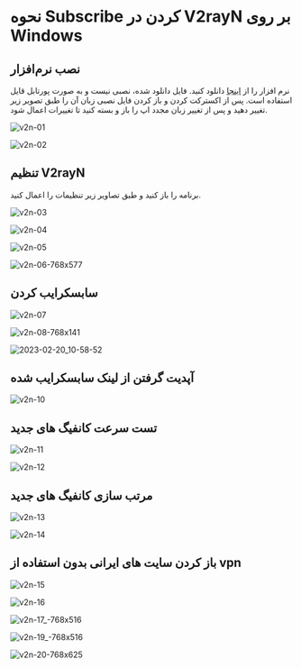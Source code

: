 # نحوه Subscribe کردن در V2rayN بر روی Windows


## نصب نرم‌افزار
نرم افزار را از [اینجا](https://github.com/2dust/v2rayN/releases/download/5.39/v2rayN-Core.zip) دانلود کنید.
فایل دانلود شده، نصبی نیست و به صورت پورتابل قایل استفاده است. پس از اکسترکت کردن و باز کردن فایل نصبی زبان آن را طبق تصویر زیر تغییر دهید و پس از تغییر زبان مجدد اپ را باز و بسته کنید تا تغییرات اعمال شود.


![v2n-01](https://user-images.githubusercontent.com/45947371/220038580-4200ce40-a317-4e0e-9e43-b8394e6cde51.png)

![v2n-02](https://user-images.githubusercontent.com/45947371/220038771-950d1b59-0028-4e0b-b39a-1cd97017dbe3.png)



## تنظیم V2rayN
برنامه را باز کنید و طبق تصاویر زیر تنظیمات را اعمال کنید.

![v2n-03](https://user-images.githubusercontent.com/45947371/220038805-6f4d6bb2-20f3-49dd-8572-7566b22cd404.png)


![v2n-04](https://user-images.githubusercontent.com/45947371/220039086-0568e125-4387-456e-8a70-94a57c1caa5e.png)


![v2n-05](https://user-images.githubusercontent.com/45947371/220039124-5adbcba0-fffd-40da-980c-ebd27586a474.png)

![v2n-06-768x577](https://user-images.githubusercontent.com/45947371/220039152-fea9c4f1-07c7-4147-8383-3877476343bb.png)


## سابسکرایب کردن


![v2n-07](https://user-images.githubusercontent.com/45947371/220039742-3dc98192-9012-4e00-996b-34be1e9b3793.png)


![v2n-08-768x141](https://user-images.githubusercontent.com/45947371/220039455-20bc19e2-a016-412d-a82b-a575dc1e646e.png)


![2023-02-20_10-58-52](https://user-images.githubusercontent.com/45947371/220040182-2529b3bd-5df5-4600-ae9d-ef18c47af8a2.png)


## آپدیت گرفتن از لینک سابسکرایب شده

![v2n-10](https://user-images.githubusercontent.com/45947371/220040574-681e6746-f1c4-4ff4-8b81-bd742cc7f710.png)



## تست سرعت کانفیگ های جدید

![v2n-11](https://user-images.githubusercontent.com/45947371/220043660-a25335f2-b796-4b20-827e-205254ea57c7.png)



![v2n-12](https://user-images.githubusercontent.com/45947371/220043722-4dba4f6b-31be-41f0-a676-ef487da7a7f1.png)


## مرتب سازی کانفیگ های جدید


![v2n-13](https://user-images.githubusercontent.com/45947371/220043864-a6ab9db7-5521-4f97-882e-5eef0711b7eb.png)


![v2n-14](https://user-images.githubusercontent.com/45947371/220044048-1f7cde64-4eb9-45e0-ae30-e7539c1af3af.png)



## باز کردن سایت های ایرانی بدون استفاده از vpn


![v2n-15](https://user-images.githubusercontent.com/45947371/220044555-3cea0b57-464f-4f0c-a101-f20f495760bf.png)


![v2n-16](https://user-images.githubusercontent.com/45947371/220044604-d8840abe-a717-44f3-b3c0-c830372942d5.png)


![v2n-17_-768x516](https://user-images.githubusercontent.com/45947371/220044634-38e13a08-da08-48b1-985a-5372975423eb.png)


![v2n-19_-768x516](https://user-images.githubusercontent.com/45947371/220044719-21e94b22-6510-491e-90db-d54a172f1fef.png)


![v2n-20-768x625](https://user-images.githubusercontent.com/45947371/220044756-8795ab40-c02a-47af-8cdc-b310ab4c068e.png)


